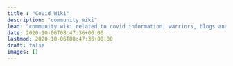 ```yaml
---
title : "Covid Wiki"
description: "community wiki"
lead: "community wiki related to covid information, warriors, blogs and other information"
date: 2020-10-06T08:47:36+00:00
lastmod: 2020-10-06T08:47:36+00:00
draft: false
images: []
---
```

